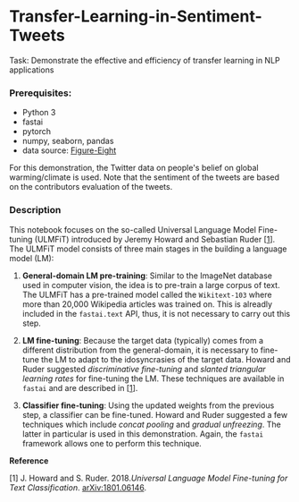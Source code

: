# Transfer-Learning-in-Sentiment-Tweets

Task: Demonstrate the effective and efficiency of transfer learning in NLP applications

### Prerequisites:
* Python 3
* fastai
* pytorch
* numpy, seaborn, pandas
* data source: [Figure-Eight](https://www.figure-eight.com/data-for-everyone/)

For this demonstration, the Twitter data on people's belief on global warming/climate is used. 
Note that the sentiment of the tweets are based on the contributors evaluation of the tweets.

### Description
This notebook focuses on the so-called Universal Language Model Fine-tuning (ULMFiT) introduced by 
Jeremy Howard and Sebastian Ruder [[1](https://arxiv.org/abs/1801.06146)]. 
The ULMFiT model consists of three main stages in the building a language model (LM):

1. **General-domain LM  pre-training**: Similar to the ImageNet database used in computer vision, 
the idea is to pre-train a large corpus of text. The ULMFiT has a pre-trained model called the 
`Wikitext-103` where more than 20,000 Wikipedia articles was trained on. 
This is alreadly included in the `fastai.text` API, thus, it is not necessary to carry out this step.

2. **LM fine-tuning**: Because the target data (typically) comes from a different 
distribution from the general-domain, it is necessary to fine-tune the LM to adapt to 
the idosyncrasies of the target data. Howard and Ruder suggested *discriminative fine-tuning*
and *slanted triangular learning rates* for fine-tuning the LM. These techniques are available 
in `fastai` and are described in [[1](https://arxiv.org/abs/1801.06146)].

3. **Classifier fine-tuning**: Using the updated weights from the previous step, a classifier
can be fine-tuned. Howard and Ruder suggested a few techniques which include *concat pooling* 
and *gradual unfreezing*. The latter in particular is used in this demonstration. 
Again, the `fastai` framework allows one to perform this technique.

**Reference**

[1] J. Howard and S. Ruder. 2018.*Universal Language Model Fine-tuning for Text Classification*. [arXiv:1801.06146](https://arxiv.org/abs/1801.06146).
